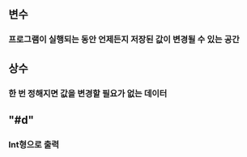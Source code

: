 ## 변수 

### 프로그램이 실행되는 동안 언제든지 저장된 값이 변경될 수 있는 공간

## 상수

### 한 번 정해지면 값을 변경할 필요가 없는 데이터


## "#d"

### Int형으로 출력